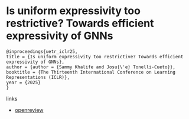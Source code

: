 # Is uniform expressivity too restrictive? Towards efficient expressivity of GNNs

```
@inproceedings{uetr_iclr25,
title = {Is uniform expressivity too restrictive? Towards efficient expressivity of GNNs},
author = {author = {Sammy Khalife and Josu{\'e} Tonelli-Cueto}},
booktitle = {The Thirteenth International Conference on Learning Representations (ICLR)},
year = {2025}
}
```

links
- [openreview](https://openreview.net/forum?id=lsvGqR6OTf)
